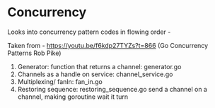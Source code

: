 # Concurrency


Looks into concurrency pattern codes in flowing order - 

Taken from - https://youtu.be/f6kdp27TYZs?t=866 (Go Concurrency Patterns Rob Pike)
1. Generator: function that returns a channel: generator.go
2. Channels as a handle on service: channel_service.go
3. Multiplexing/ fanIn: fan_in.go
4. Restoring sequence: restoring_sequence.go
    send a channel on a channel, making goroutine wait it turn
    